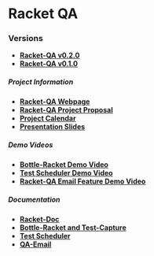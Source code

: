 # Racket QA

### Versions
* [**Racket-QA v0.2.0**][Milestone2]
* [**Racket-QA v0.1.0**][Milestone1]

##### Project Information
* <a href="http://opls15projects.github.io/Racket-QA/" target="_blank">**Racket-QA Webpage**</a>
* <a href="https://github.com/Dossar/FP4-proposal" target="_blank">**Racket-QA Project Proposal**</a>
* <a href="https://docs.google.com/spreadsheets/d/1FT8ZNomihkExBPH3syUVGtOUYCphharifb_k9nDoNv0/edit#gid=0" target="_blank">**Project Calendar**</a>
* <a href="https://docs.google.com/presentation/d/1Ff5LjW92cEDqhPJGla6IjBosKEh1DuKNqqaBsNtIqRg/edit#slide=id.p" target="_blank">**Presentation Slides**</a>


##### Demo Videos
* <a href="https://www.youtube.com/watch?v=Ws2mMMBFns4" target="_blank">**Bottle-Racket Demo Video**</a>
* <a href="https://www.youtube.com/watch?v=JqngnONV9ks" target="_blank">**Test Scheduler Demo Video**</a>
* <a href="https://www.youtube.com/watch?v=jTNaCMzuZeQ" target="_blank">**Racket-QA Email Feature Demo Video**</a>


##### Documentation
* [**Racket-Doc**][Racket-Doc Document]
* [**Bottle-Racket and Test-Capture**][Bottle-Racket Document]
* [**Test Scheduler**][Test Scheduler Document]
* [**QA-Email**][QA-Email Document]


<!-- Links -->
[Milestone1]: https://github.com/oplS15projects/Racket-QA/releases/tag/v0.1.0
[Milestone2]: https://github.com/oplS15projects/Racket-QA/releases/tag/v0.2.0
[QA-Email Document]: https://github.com/oplS15projects/Racket-QA/blob/master/QA-Email/readme.md
[Racket-Doc Document]: https://github.com/oplS15projects/Racket-QA/blob/master/Racket-Doc/README.md
[Bottle-Racket Document]: https://github.com/oplS15projects/Racket-QA/blob/master/Bottle-Racket/README.md
[Test Scheduler Document]: https://github.com/oplS15projects/Racket-QA/blob/master/Test-Automation/readme.md
